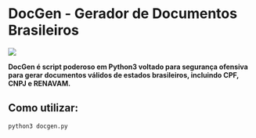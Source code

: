 # DocGen - Gerador de Documentos Brasileiros

![](https://github.com/simalamuel/python-projects/blob/main/Docgen/Images/docgen.jpg)

**DocGen é script poderoso em Python3 voltado para segurança ofensiva para gerar documentos válidos de estados brasileiros, incluindo CPF, CNPJ e RENAVAM.**

## Como utilizar:
```bash
python3 docgen.py
```

